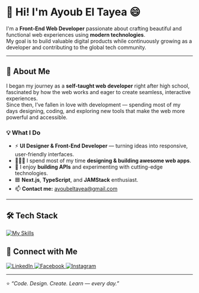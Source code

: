 # 👋 Hi! I'm Ayoub El Tayea 😄  

I'm a **Front-End Web Developer** passionate about crafting beautiful and functional web experiences using **modern technologies**.  
My goal is to build valuable digital products while continuously growing as a developer and contributing to the global tech community.

---

## 🌱 About Me  
I began my journey as a **self-taught web developer** right after high school, fascinated by how the web works and eager to create seamless, interactive experiences.  
Since then, I’ve fallen in love with development — spending most of my days designing, coding, and exploring new tools that make the web more powerful and accessible.

### 💡 What I Do
- ⚡ **UI Designer & Front-End Developer** — turning ideas into responsive, user-friendly interfaces.  
- 👨🏽‍💻 I spend most of my time **designing & building awesome web apps**.  
- 🚀 I enjoy **building APIs** and experimenting with cutting-edge technologies.  
- 🟦 **Next.js**, **TypeScript**, and **JAMStack** enthusiast.  
- 📫 **Contact me:** [ayoubeltayea@gmail.com](mailto:ayoubeltayea@gmail.com)

---

## 🛠️ Tech Stack

[![My Skills](https://skillicons.dev/icons?i=html,css,js,ts,react,py,tailwind,scss)](https://skillicons.dev)


## 🤝 Connect with Me  

<div align="left">
  <a href="https://www.linkedin.com/in/ayoub-el-tayea" target="_blank">
    <img src="https://img.shields.io/badge/LinkedIn-%231E77B5.svg?&style=for-the-badge&logo=linkedin&logoColor=white" alt="LinkedIn"/>
  </a>
  <a href="https://www.facebook.com/ayoub.eltayea" target="_blank">
    <img src="https://img.shields.io/badge/Facebook-%232E87FB.svg?&style=for-the-badge&logo=facebook&logoColor=white" alt="Facebook"/>
  </a>
  <a href="https://www.instagram.com/ayoub.tye" target="_blank">
    <img src="https://img.shields.io/badge/Instagram-%23000000.svg?&style=for-the-badge&logo=instagram&logoColor=white" alt="Instagram"/>
  </a>
</div>

---

⭐️ *“Code. Design. Create. Learn — every day.”*  
